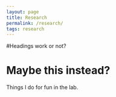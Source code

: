 ```yaml
---
layout: page
title: Research
permalink: /research/
tags: research
---
```


#Headings work or not?

<h1>Maybe this instead?</h1>

Things I do for fun in the lab.